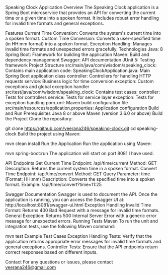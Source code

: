 Speaking Clock Application
Overview
The Speaking Clock application is a Spring Boot microservice that provides an API for converting the current time or a given time into a spoken format. It includes robust error handling for invalid time formats and general exceptions.

Features
Current Time Conversion: Converts the system's current time into a spoken format.
Custom Time Conversion: Converts a user-specified time (in HH:mm format) into a spoken format.
Exception Handling: Manages invalid time formats and unexpected errors gracefully.
Technologies
Java: 8
Spring Boot: Framework for building the application
Maven: Build and dependency management
Swagger: API documentation
JUnit 5: Testing framework
Project Structure
src/main/java/com/wisdom/speaking_clock: Contains main application code:
SpeakingClockApplication.java: Main Spring Boot application class
controller: Controllers for handling HTTP requests
service: Business logic for time conversion
exception: Custom exceptions and global exception handler
src/test/java/com/wisdom/speaking_clock: Contains test cases:
controller: Tests for controllers
service: Tests for service layer
exception: Tests for exception handling
pom.xml: Maven build configuration file
src/main/resources/application.properties: Application configuration
Build and Run
Prerequisites
Java 8 or above
Maven (version 3.6.0 or above)
Build the Project
Clone the repository:

git clone https://github.com/veerana246/speaking-clock.git
cd speaking-clock
Build the project using Maven:

mvn clean install
Run the Application
Run the application using Maven:

mvn spring-boot:run
The application will start on port 8081 I have used.

API Endpoints
Get Current Time
Endpoint: /api/time/current
Method: GET
Description: Returns the current system time in a spoken format.
Convert Time
Endpoint: /api/time/convert
Method: GET
Query Parameter: time (Format: HH:mm)
Description: Converts the specified time into a spoken format.
Example: /api/time/convert?time=11:25

Swagger Documentation
Swagger is used to document the API. Once the application is running, you can access the Swagger UI at:
http://localhost:8081/swagger-ui.html
Exception Handling
Invalid Time Format: Returns 400 Bad Request with a message for invalid time formats.
General Exception: Returns 500 Internal Server Error with a generic error message for unexpected errors.
Running Tests
Maven
To run the unit and integration tests, use the following Maven command:

mvn test
Example Test Cases
Exception Handling Tests: Verify that the application returns appropriate error messages for invalid time formats and general exceptions.
Controller Tests: Ensure that the API endpoints return correct responses based on different inputs.

Contact
For any questions or issues, please contact veerana246@gmail.com
